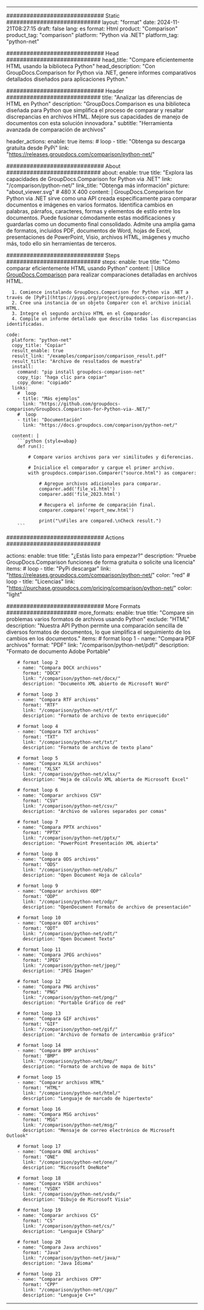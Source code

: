 
---
############################# Static ############################
layout: "format"
date:  2024-11-21T08:27:15
draft: false
lang: es
format: Html
product: "Comparison"
product_tag: "comparison"
platform: "Python via .NET"
platform_tag: "python-net"

############################# Head ############################
head_title: "Compare eficientemente HTML usando la biblioteca Python"
head_description: "Con GroupDocs.Comparison for Python via .NET, genere informes comparativos detallados diseñados para aplicaciones Python."

############################# Header ############################
title: "Analizar las diferencias de HTML en Python" 
description: "GroupDocs.Comparison es una biblioteca diseñada para Python que simplifica el proceso de comparar y resaltar discrepancias en archivos HTML. Mejore sus capacidades de manejo de documentos con esta solución innovadora."
subtitle: "Herramienta avanzada de comparación de archivos" 

header_actions:
  enable: true
  items:
    #  loop
    - title: "Obtenga su descarga gratuita desde PyPi"
      link: "https://releases.groupdocs.com/comparison/python-net/"
      
############################# About ############################
about:
    enable: true
    title: "Explora las capacidades de GroupDocs.Comparison for Python via .NET"
    link: "/comparison/python-net/"
    link_title: "Obtenga más información"
    picture: "about_viewer.svg" # 480 X 400
    content: |
       GroupDocs.Comparison for Python via .NET sirve como una API creada específicamente para comparar documentos e imágenes en varios formatos. Identifica cambios en palabras, párrafos, caracteres, formas y elementos de estilo entre los documentos. Puede fusionar cómodamente estas modificaciones y guardarlas como un documento final consolidado. Admite una amplia gama de formatos, incluidos PDF, documentos de Word, hojas de Excel, presentaciones de PowerPoint, Visio, archivos HTML, imágenes y mucho más, todo ello sin herramientas de terceros.

############################# Steps ############################
steps:
    enable: true
    title: "Cómo comparar eficientemente HTML usando Python"
    content: |
      Utilice [GroupDocs.Comparison](https://products.groupdocs.com/comparison/python-net/) para realizar comparaciones detalladas en archivos HTML.
      
      1. Comience instalando GroupDocs.Comparison for Python via .NET a través de [PyPi](https://pypi.org/project/groupdocs-comparison-net/).
      2. Cree una instancia de un objeto Comparer con el archivo inicial HTML.
      3. Integre el segundo archivo HTML en el Comparador.
      4. Compile un informe detallado que describa todas las discrepancias identificadas.
   
    code:
      platform: "python-net"
      copy_title: "Copiar"
      result_enable: true
      result_link: "/examples/comparison/comparison_result.pdf"
      result_title: "Archivo de resultados de muestra"
      install:
        command: "pip install groupdocs-comparison-net"
        copy_tip: "haga clic para copiar"
        copy_done: "copiado"
      links:
        #  loop
        - title: "Más ejemplos"
          link: "https://github.com/groupdocs-comparison/GroupDocs.Comparison-for-Python-via-.NET/"
        #  loop
        - title: "Documentación"
          link: "https://docs.groupdocs.com/comparison/python-net/"
          
      content: |
        ```python {style=abap}
        def run():

            # Compare varios archivos para ver similitudes y diferencias.

            # Inicialice el comparador y cargue el primer archivo.
            with groupdocs.comparison.Comparer("source.html") as comparer:

                # Agregue archivos adicionales para comparar.
                comparer.add('file_v1.html')
                comparer.add('file_2023.html')

                # Recupera el informe de comparación final.
                comparer.compare('report_new.html')

                print("\nFiles are compared.\nCheck result.")
        ```            

############################# Actions ############################

actions:
  enable: true
  title: "¿Estás listo para empezar?"
  description: "Pruebe GroupDocs.Comparison funciones de forma gratuita o solicite una licencia"
  items:
    #  loop
    - title: "PyPi descargar"
      link: "https://releases.groupdocs.com/comparison/python-net/"
      color: "red"
        #  loop
    - title: "Licencias"
      link: "https://purchase.groupdocs.com/pricing/comparison/python-net/"
      color: "light"


############################# More Formats #####################
more_formats:
    enable: true
    title: "Compare sin problemas varios formatos de archivos usando Python"
    exclude: "HTML"
    description: "Nuestra API Python permite una comparación sencilla de diversos formatos de documentos, lo que simplifica el seguimiento de los cambios en los documentos."
    items: 
        # format loop 1
        - name: "Compara PDF archivos"
          format: "PDF"
          link: "/comparison/python-net/pdf/"
          description: "Formato de documento Adobe Portable"

        # format loop 2
        - name: "Compara DOCX archivos"
          format: "DOCX"
          link: "/comparison/python-net/docx/"
          description: "Documento XML abierto de Microsoft Word"

        # format loop 3
        - name: "Compara RTF archivos"
          format: "RTF"
          link: "/comparison/python-net/rtf/"
          description: "Formato de archivo de texto enriquecido"

        # format loop 4
        - name: "Compara TXT archivos"
          format: "TXT"
          link: "/comparison/python-net/txt/"
          description: "Formato de archivo de texto plano"

        # format loop 5
        - name: "Compara XLSX archivos"
          format: "XLSX"
          link: "/comparison/python-net/xlsx/"
          description: "Hoja de cálculo XML abierta de Microsoft Excel"

        # format loop 6
        - name: "Comparar archivos CSV"
          format: "CSV"
          link: "/comparison/python-net/csv/"
          description: "Archivo de valores separados por comas"

        # format loop 7
        - name: "Compara PPTX archivos"
          format: "PPTX"
          link: "/comparison/python-net/pptx/"
          description: "PowerPoint Presentación XML abierta"

        # format loop 8
        - name: "Compara ODS archivos"
          format: "ODS"
          link: "/comparison/python-net/ods/"
          description: "Open Document Hoja de cálculo"

        # format loop 9
        - name: "Comparar archivos ODP"
          format: "ODP"
          link: "/comparison/python-net/odp/"
          description: "OpenDocument Formato de archivo de presentación"

        # format loop 10
        - name: "Compara ODT archivos"
          format: "ODT"
          link: "/comparison/python-net/odt/"
          description: "Open Document Texto"

        # format loop 11
        - name: "Compara JPEG archivos"
          format: "JPEG"
          link: "/comparison/python-net/jpeg/"
          description: "JPEG Imagen"

        # format loop 12
        - name: "Compara PNG archivos"
          format: "PNG"
          link: "/comparison/python-net/png/"
          description: "Portable Gráfico de red"

        # format loop 13
        - name: "Compara GIF archivos"
          format: "GIF"
          link: "/comparison/python-net/gif/"
          description: "Archivo de formato de intercambio gráfico"

        # format loop 14
        - name: "Compara BMP archivos"
          format: "BMP"
          link: "/comparison/python-net/bmp/"
          description: "Formato de archivo de mapa de bits"

        # format loop 15
        - name: "Comparar archivos HTML"
          format: "HTML"
          link: "/comparison/python-net/html/"
          description: "Lenguaje de marcado de hipertexto"

        # format loop 16
        - name: "Compara MSG archivos"
          format: "MSG"
          link: "/comparison/python-net/msg/"
          description: "Mensaje de correo electrónico de Microsoft Outlook"

        # format loop 17
        - name: "Compara ONE archivos"
          format: "ONE"
          link: "/comparison/python-net/one/"
          description: "Microsoft OneNote"

        # format loop 18
        - name: "Compara VSDX archivos"
          format: "VSDX"
          link: "/comparison/python-net/vsdx/"
          description: "Dibujo de Microsoft Visio"

        # format loop 19
        - name: "Comparar archivos CS"
          format: "CS"
          link: "/comparison/python-net/cs/"
          description: "Lenguaje CSharp"

        # format loop 20
        - name: "Compara Java archivos"
          format: "Java"
          link: "/comparison/python-net/java/"
          description: "Java Idioma"
          
        # format loop 21
        - name: "Comparar archivos CPP"
          format: "CPP"
          link: "/comparison/python-net/cpp/"
          description: "Lenguaje C++"
---